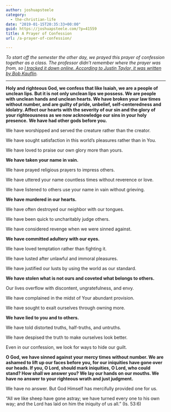 ```yaml
---
author: joshuapsteele
category:
  - the-christian-life
date: "2019-01-15T20:35:33+00:00"
guid: https://joshuapsteele.com/?p=41559
title: A Prayer of Confession
url: /a-prayer-of-confession/

---
```

_To start off the semester the other day, we prayed this prayer of confession together as a class. The professor didn’t remember where the prayer was from, so [I tracked it down online. According to Justin Taylor, it was written by Bob Kauflin](https://www.thegospelcoalition.org/blogs/justin-taylor/a-corporate-confession-of-faith-based-on-the-ten-commandments-and-the-sermon-on-the-mount/)._

* * *

 **Holy and righteous God, we confess that like Isaiah, we are a people of unclean lips. But it is not only unclean lips we possess. We are people with unclean hands and unclean hearts. We have broken your law times without number, and are guilty of pride, unbelief, self-centeredness and idolatry. Affect our hearts with the severity of our sin and the glory of your righteousness as we now acknowledge our sins in your holy presence.** **We have had other gods before you.**

We have worshipped and served the creature rather than the creator.

We have sought satisfaction in this world’s pleasures rather than in You.

We have loved to praise our own glory more than yours.

**We have taken your name in vain.**

We have prayed religious prayers to impress others.

We have uttered your name countless times without reverence or love.

We have listened to others use your name in vain without grieving.

**We have murdered in our hearts.**

We have often destroyed our neighbor with our tongues.

We have been quick to uncharitably judge others.

We have considered revenge when we were sinned against.

**We have committed adultery with our eyes.**

We have loved temptation rather than fighting it.

We have lusted after unlawful and immoral pleasures.

We have justified our lusts by using the world as our standard.

**We have stolen what is not ours and coveted what belongs to others.**

Our lives overflow with discontent, ungratefulness, and envy.

We have complained in the midst of Your abundant provision.

We have sought to exalt ourselves through owning more.

**We have lied to you and to others.**

We have told distorted truths, half-truths, and untruths.

We have despised the truth to make ourselves look better.

Even in our confession, we look for ways to hide our guilt.

**O God, we have sinned against your mercy times without number. We are ashamed to lift up our faces before you, for our iniquities have gone over our heads. If you, O Lord, should mark iniquities, O Lord, who could stand? How shall we answer you? We lay our hands on our mouths. We have no answer to your righteous wrath and just judgment.**

We have no answer. But God Himself has mercifully provided one for us.

“All we like sheep have gone astray; we have turned every one to his own way; and the Lord has laid on him the iniquity of us all.” (Is. 53:6)
